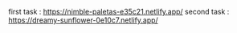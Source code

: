 first task : https://nimble-paletas-e35c21.netlify.app/
second task : https://dreamy-sunflower-0e10c7.netlify.app/
